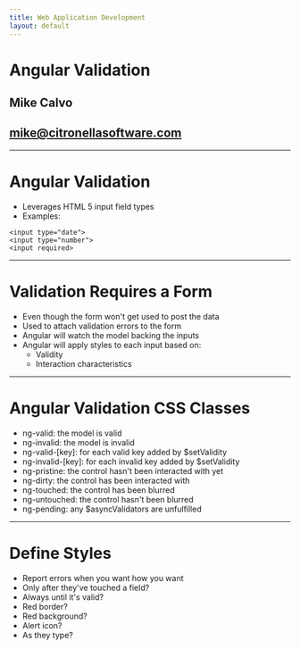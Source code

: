 ```yaml
---
title: Web Application Development
layout: default
---
```


# Angular Validation
## Mike Calvo
## mike@citronellasoftware.com

---
# Angular Validation
- Leverages HTML 5 input field types
- Examples:

```
<input type="date">
<input type="number">
<input required>
```

---
# Validation Requires a Form
- Even though the form won't get used to post the data
- Used to attach validation errors to the form
- Angular will watch the model backing the inputs
- Angular will apply styles to each input based on:
  - Validity
  - Interaction characteristics

---
# Angular Validation CSS Classes
- ng-valid: the model is valid
- ng-invalid: the model is invalid
- ng-valid-[key]: for each valid key added by $setValidity
- ng-invalid-[key]: for each invalid key added by $setValidity
- ng-pristine: the control hasn't been interacted with yet
- ng-dirty: the control has been interacted with
- ng-touched: the control has been blurred
- ng-untouched: the control hasn't been blurred
- ng-pending: any $asyncValidators are unfulfilled

---
# Define Styles
- Report errors when you want how you want
- Only after they've touched a field?
- Always until it's valid?
- Red border?
- Red background?
- Alert icon?
- As they type?
